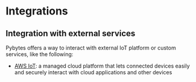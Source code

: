 # Integrations

## Integration with external services <a id="integration-with-external-services"></a>

Pybytes offers a way to interact with external IoT platform or custom services, like the following:

* ​[AWS IoT](amazon-iot.md): a managed cloud platform that lets connected devices easily and securely interact with cloud applications and other devices

